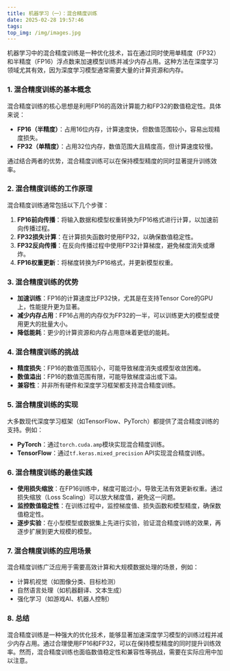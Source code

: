 ```yaml
---
title: 机器学习（一）：混合精度训练
date: 2025-02-28 19:57:46
tags:
top_img: /img/images.jpg
---
```


机器学习中的混合精度训练是一种优化技术，旨在通过同时使用单精度（FP32）和半精度（FP16）浮点数来加速模型训练并减少内存占用。这种方法在深度学习领域尤其有效，因为深度学习模型通常需要大量的计算资源和内存。

### 1. **混合精度训练的基本概念**
混合精度训练的核心思想是利用FP16的高效计算能力和FP32的数值稳定性。具体来说：
- **FP16（半精度）**：占用16位内存，计算速度快，但数值范围较小，容易出现精度损失。
- **FP32（单精度）**：占用32位内存，数值范围大且精度高，但计算速度较慢。

通过结合两者的优势，混合精度训练可以在保持模型精度的同时显著提升训练效率。

### 2. **混合精度训练的工作原理**
混合精度训练通常包括以下几个步骤：
1. **FP16前向传播**：将输入数据和模型权重转换为FP16格式进行计算，以加速前向传播过程。
2. **FP32损失计算**：在计算损失函数时使用FP32，以确保数值稳定性。
3. **FP32反向传播**：在反向传播过程中使用FP32计算梯度，避免梯度消失或爆炸。
4. **FP16权重更新**：将梯度转换为FP16格式，并更新模型权重。

### 3. **混合精度训练的优势**
- **加速训练**：FP16的计算速度比FP32快，尤其是在支持Tensor Core的GPU上，性能提升更为显著。
- **减少内存占用**：FP16占用的内存仅为FP32的一半，可以训练更大的模型或使用更大的批量大小。
- **降低能耗**：更少的计算资源和内存占用意味着更低的能耗。

### 4. **混合精度训练的挑战**
- **精度损失**：FP16的数值范围较小，可能导致梯度消失或模型收敛困难。
- **数值溢出**：FP16的数值范围有限，可能导致梯度溢出或下溢。
- **兼容性**：并非所有硬件和深度学习框架都支持混合精度训练。

### 5. **混合精度训练的实现**
大多数现代深度学习框架（如TensorFlow、PyTorch）都提供了混合精度训练的支持。例如：
- **PyTorch**：通过`torch.cuda.amp`模块实现混合精度训练。
- **TensorFlow**：通过`tf.keras.mixed_precision` API实现混合精度训练。

### 6. **混合精度训练的最佳实践**
- **使用损失缩放**：在FP16训练中，梯度可能过小，导致无法有效更新权重。通过损失缩放（Loss Scaling）可以放大梯度值，避免这一问题。
- **监控数值稳定性**：在训练过程中，监控梯度值、损失函数和模型精度，确保数值稳定性。
- **逐步实验**：在小型模型或数据集上先进行实验，验证混合精度训练的效果，再逐步扩展到更大规模的模型。

### 7. **混合精度训练的应用场景**
混合精度训练广泛应用于需要高效计算和大规模数据处理的场景，例如：
- 计算机视觉（如图像分类、目标检测）
- 自然语言处理（如机器翻译、文本生成）
- 强化学习（如游戏AI、机器人控制）

### 8. **总结**
混合精度训练是一种强大的优化技术，能够显著加速深度学习模型的训练过程并减少内存占用。通过合理使用FP16和FP32，可以在保持模型精度的同时提升训练效率。然而，混合精度训练也面临数值稳定性和兼容性等挑战，需要在实际应用中加以注意。
